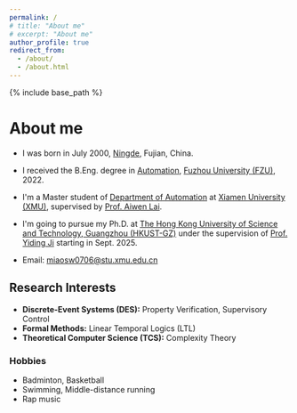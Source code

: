 ```yaml
---
permalink: /
# title: "About me"
# excerpt: "About me"
author_profile: true
redirect_from: 
  - /about/
  - /about.html
---
```


{% include base_path %}

# About me
- I was born in July 2000, [Ningde](https://en.wikipedia.org/wiki/Ningde), Fujian, China.
- I received the B.Eng. degree in [Automation](https://dqxy.fzu.edu.cn/en/info/1003/1018.htm), [Fuzhou University (FZU)](https://en.fzu.edu.cn/), 2022.
- I'm a Master student of [Department of Automation](https://auto.xmu.edu.cn/) at [Xiamen University (XMU)](https://en.xmu.edu.cn/main.htm), supervised by [Prof. Aiwen Lai](https://aivens123.github.io/aiwenlai.github.io/).
- I'm going to pursue my Ph.D. at [The Hong Kong University of Science and Technology, Guangzhou (HKUST-GZ)](https://www.hkust-gz.edu.cn/) under the supervision of [Prof. Yiding Ji](https://facultyprofiles.hkust-gz.edu.cn/faculty-personal-page/JI-Yiding/jiyiding) starting in Sept. 2025.

- Email: [miaosw0706@stu.xmu.edu.cn](mailto:miaosw0706@stu.xmu.edu.cn)

## Research Interests
- **Discrete-Event Systems (DES):** Property Verification, Supervisory Control
- **Formal Methods:** Linear Temporal Logics (LTL)
- **Theoretical Computer Science (TCS):** Complexity Theory

### Hobbies
- Badminton, Basketball
- Swimming, Middle-distance running
- Rap music

<!-- For more info
------
More info about configuring academicpages can be found in [the guide](https://academicpages.github.io/markdown/). The [guides for the Minimal Mistakes theme](https://mmistakes.github.io/minimal-mistakes/docs/configuration/) (which this theme was forked from) might also be helpful. -->
